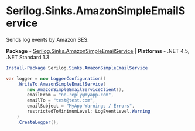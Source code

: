 # Serilog.Sinks.AmazonSimpleEmailService

Sends log events by Amazon SES.

**Package** - [Serilog.Sinks.AmazonSimpleEmailService](https://www.nuget.org/packages/Serilog.Sinks.AmazonSimpleEmailService)
| **Platforms** - .NET 4.5, .NET Standard 1.3

```powershell
Install-Package Serilog.Sinks.AmazonSimpleEmailService
```

```csharp
var logger = new LoggerConfiguration()
    .WriteTo.AmazonSimpleEmailService(
        new AmazonSimpleEmailServiceClient(),
        emailFrom = "no-reply@myapp.com",
        emailTo = "test@test.com",
        emailSubject = "MyApp Warnings / Errors",
        restrictedToMinimumLevel: LogEventLevel.Warning
    )
    .CreateLogger();
```
